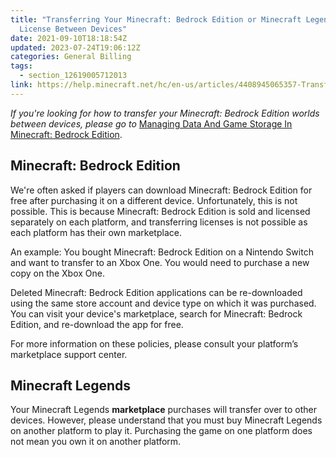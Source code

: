 ```yaml
---
title: "Transferring Your Minecraft: Bedrock Edition or Minecraft Legends
  License Between Devices"
date: 2021-09-10T18:18:54Z
updated: 2023-07-24T19:06:12Z
categories: General Billing
tags:
  - section_12619005712013
link: https://help.minecraft.net/hc/en-us/articles/4408945065357-Transferring-Your-Minecraft-Bedrock-Edition-or-Minecraft-Legends-License-Between-Devices
---
```


*If you're looking for how to transfer your Minecraft: Bedrock Edition worlds between devices, please go to* [Managing Data And Game Storage In Minecraft: Bedrock Edition](../Minecraft-Bedrock-Edition-Technical/Managing-Data-and-Game-Storage-in-Minecraft-Bedrock-Edition.md#transfer-minecraft-bedrock-edition-worlds-to-another-device).

## Minecraft: Bedrock Edition

We're often asked if players can download Minecraft: Bedrock Edition for free after purchasing it on a different device. Unfortunately, this is not possible. This is because Minecraft: Bedrock Edition is sold and licensed separately on each platform, and transferring licenses is not possible as each platform has their own marketplace.

An example: You bought Minecraft: Bedrock Edition on a Nintendo Switch and want to transfer to an Xbox One. You would need to purchase a new copy on the Xbox One.

Deleted Minecraft: Bedrock Edition applications can be re-downloaded using the same store account and device type on which it was purchased. You can visit your device's marketplace, search for Minecraft: Bedrock Edition, and re-download the app for free.

For more information on these policies, please consult your platform’s marketplace support center.

## Minecraft Legends

Your Minecraft Legends **marketplace** purchases will transfer over to other devices. However, please understand that you must buy Minecraft Legends on another platform to play it. Purchasing the game on one platform does not mean you own it on another platform.
